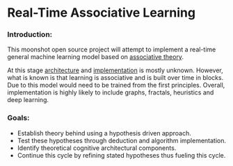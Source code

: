 # Real-Time Associative Learning

### Introduction: 
This moonshot open source project will attempt to implement a real-time general machine learning model based on [associative theory](/THEORY.md). 

At this stage [architecture](/ARCHITECTURE.md) and [implementation](/IMPLEMENTATION.md) is mostly unknown. However, what is known is that learning is associative and is built over time in blocks. Due to this model would need to be trained from the first principles. Overall, implementation is highly likely to include graphs, fractals, heuristics and deep learning. 

### Goals: 
* Establish theory behind using a hypothesis driven approach. 
* Test these hypotheses through deduction and algorithm implementation. 
* Identify theoretical cognitive architectural components.
* Continue this cycle by refining stated hypotheses thus fueling this cycle. 
